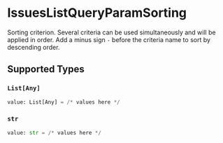 # IssuesListQueryParamSorting

Sorting criterion. Several criteria can be used simultaneously and will be applied in order. Add a minus sign `-` before the criteria name to sort by descending order.


## Supported Types

### `List[Any]`

```python
value: List[Any] = /* values here */
```

### `str`

```python
value: str = /* values here */
```

